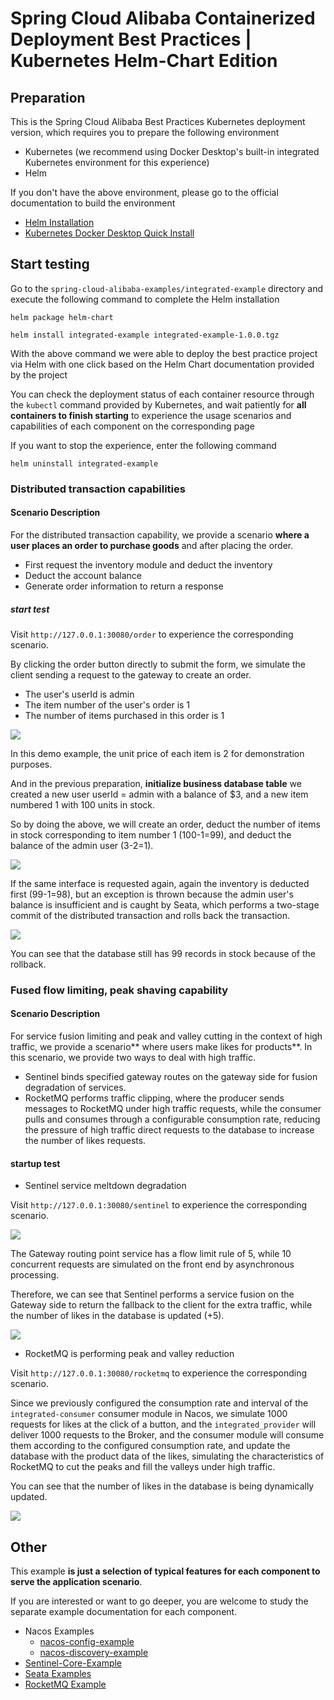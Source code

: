 # Spring Cloud Alibaba Containerized Deployment Best Practices | Kubernetes Helm-Chart Edition

## Preparation

This is the Spring Cloud Alibaba Best Practices Kubernetes deployment version, which requires you to prepare the following environment

- Kubernetes (we recommend using Docker Desktop's built-in integrated Kubernetes environment for this experience)
- Helm

If you don't have the above environment, please go to the official documentation to build the environment

- [Helm Installation](https://helm.sh/zh/docs/intro/install/)
- [Kubernetes Docker Desktop Quick Install](https://docs.docker.com/desktop/kubernetes/)

## Start testing

Go to the `spring-cloud-alibaba-examples/integrated-example` directory and execute the following command to complete the Helm installation
```shell
helm package helm-chart

helm install integrated-example integrated-example-1.0.0.tgz
```
With the above command we were able to deploy the best practice project via Helm with one click based on the Helm Chart documentation provided by the project

You can check the deployment status of each container resource through the `kubectl` command provided by Kubernetes, and wait patiently for **all containers to finish starting** to experience the usage scenarios and capabilities of each component on the corresponding page

If you want to stop the experience, enter the following command
```shell
helm uninstall integrated-example
```

### Distributed transaction capabilities

#### Scenario Description

For the distributed transaction capability, we provide a scenario **where a user places an order to purchase goods** and after placing the order.

- First request the inventory module and deduct the inventory
- Deduct the account balance
- Generate order information to return a response

##### start test


Visit `http://127.0.0.1:30080/order` to experience the corresponding scenario.

By clicking the order button directly to submit the form, we simulate the client sending a request to the gateway to create an order.

- The user's userId is admin
- The item number of the user's order is 1
- The number of items purchased in this order is 1

![](https://my-img-1.oss-cn-hangzhou.aliyuncs.com/image-20221008112011327.png)

In this demo example, the unit price of each item is 2 for demonstration purposes.

And in the previous preparation, **initialize business database table** we created a new user userId = admin with a balance of $3, and a new item numbered 1 with 100 units in stock.

So by doing the above, we will create an order, deduct the number of items in stock corresponding to item number 1 (100-1=99), and deduct the balance of the admin user (3-2=1).

![](https://my-img-1.oss-cn-hangzhou.aliyuncs.com/image-20221008111903019.png)

If the same interface is requested again, again the inventory is deducted first (99-1=98), but an exception is thrown because the admin user's balance is insufficient and is caught by Seata, which performs a two-stage commit of the distributed transaction and rolls back the transaction.

![](https://my-img-1.oss-cn-hangzhou.aliyuncs.com/image-20221008111924467.png)

You can see that the database still has 99 records in stock because of the rollback.

### Fused flow limiting, peak shaving capability

#### Scenario Description

For service fusion limiting and peak and valley cutting in the context of high traffic, we provide a scenario** where users make likes for products**. In this scenario, we provide two ways to deal with high traffic.

- Sentinel binds specified gateway routes on the gateway side for fusion degradation of services.
- RocketMQ performs traffic clipping, where the producer sends messages to RocketMQ under high traffic requests, while the consumer pulls and consumes through a configurable consumption rate, reducing the pressure of high traffic direct requests to the database to increase the number of likes requests.

#### startup test


- Sentinel service meltdown degradation

Visit `http://127.0.0.1:30080/sentinel` to experience the corresponding scenario.

![](https://my-img-1.oss-cn-hangzhou.aliyuncs.com/image-20221008112154213.png)

The Gateway routing point service has a flow limit rule of 5, while 10 concurrent requests are simulated on the front end by asynchronous processing.

Therefore, we can see that Sentinel performs a service fusion on the Gateway side to return the fallback to the client for the extra traffic, while the number of likes in the database is updated (+5).

![](https://my-img-1.oss-cn-hangzhou.aliyuncs.com/image-20221008112036924.png)

- RocketMQ is performing peak and valley reduction

Visit `http://127.0.0.1:30080/rocketmq` to experience the corresponding scenario.

Since we previously configured the consumption rate and interval of the `integrated-consumer` consumer module in Nacos, we simulate 1000 requests for likes at the click of a button, and the `integrated_provider`
will deliver 1000 requests to the Broker, and the consumer module will consume them according to the configured consumption rate, and update the database with the product data of the likes, simulating the characteristics of RocketMQ to cut the peaks and fill the valleys under high traffic.

You can see that the number of likes in the database is being dynamically updated.

![](https://my-img-1.oss-cn-hangzhou.aliyuncs.com/image-20221008112225839.png)

## Other

This example **is just a selection of typical features for each component to serve the application scenario**.

If you are interested or want to go deeper, you are welcome to study the separate example documentation for each component.

- Nacos Examples
  - [nacos-config-example](../../nacos-example/nacos-config-example/readme-zh.md)
  - [nacos-discovery-example](../../nacos-example/nacos-discovery-example/readme-zh.md)
- [Sentinel-Core-Example](../../sentinel-example/sentinel-core-example/readme-zh.md)
- [Seata Examples](../../seata-example/readme-zh.md)
- [RocketMQ Example](../../rocketmq-example/readme-zh.md)